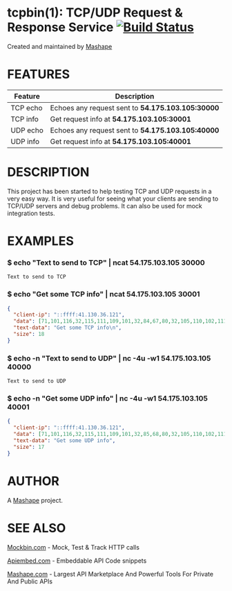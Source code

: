 # tcpbin(1): TCP/UDP Request & Response Service [![Build Status](https://travis-ci.org/Mashape/tcpbin.svg)](https://travis-ci.org/Mashape/tcpbin)

Created and maintained by [Mashape](https://www.mashape.com)

# FEATURES

Feature  | Description
------------- | -------------
TCP echo  | Echoes any request sent to **54.175.103.105:30000**
TCP info  | Get request info at **54.175.103.105:30001**
UDP echo  | Echoes any request sent to **54.175.103.105:40000**
UDP info  | Get request info at **54.175.103.105:40001**

# DESCRIPTION

This project has been started to help testing TCP and UDP requests in a very easy way. It is very useful for seeing what your clients are sending to TCP/UDP servers and debug problems. It can also be used for mock integration tests.

# EXAMPLES

### $ echo "Text to send to TCP" | ncat 54.175.103.105 30000

```
Text to send to TCP
```

### $ echo "Get some TCP info" | ncat 54.175.103.105 30001

```json
{
  "client-ip": "::ffff:41.130.36.121",
  "data": [71,101,116,32,115,111,109,101,32,84,67,80,32,105,110,102,111,10],
  "text-data": "Get some TCP info\n",
  "size": 18
}
```

### $ echo -n "Text to send to UDP" | nc -4u -w1 54.175.103.105 40000

```
Text to send to UDP
```

### $ echo -n "Get some UDP info" | nc -4u -w1 54.175.103.105 40001

```json
{
  "client-ip": "::ffff:41.130.36.121",
  "data": [71,101,116,32,115,111,109,101,32,85,68,80,32,105,110,102,111],
  "text-data": "Get some UDP info",
  "size": 17
}
```

# AUTHOR

A [Mashape](https://www.mashape.com) project.

# SEE ALSO

[Mockbin.com](https://www.mockbin.com/) - Mock, Test & Track HTTP calls

[Apiembed.com](https://www.apiembed.com/) - Embeddable API Code snippets

[Mashape.com](https://www.mashape.com/) - Largest API Marketplace And Powerful Tools For Private And Public APIs
